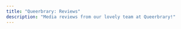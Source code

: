 ```yaml
---
title: "Queerbrary: Reviews"
description: "Media reviews from our lovely team at Queerbrary!"
---
```

